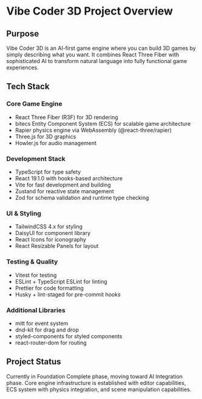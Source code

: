 # Vibe Coder 3D Project Overview

## Purpose

Vibe Coder 3D is an AI-first game engine where you can build 3D games by simply describing what you want. It combines React Three Fiber with sophisticated AI to transform natural language into fully functional game experiences.

## Tech Stack

### Core Game Engine

- React Three Fiber (R3F) for 3D rendering
- bitecs Entity Component System (ECS) for scalable game architecture
- Rapier physics engine via WebAssembly (@react-three/rapier)
- Three.js for 3D graphics
- Howler.js for audio management

### Development Stack

- TypeScript for type safety
- React 19.1.0 with hooks-based architecture
- Vite for fast development and building
- Zustand for reactive state management
- Zod for schema validation and runtime type checking

### UI & Styling

- TailwindCSS 4.x for styling
- DaisyUI for component library
- React Icons for iconography
- React Resizable Panels for layout

### Testing & Quality

- Vitest for testing
- ESLint + TypeScript ESLint for linting
- Prettier for code formatting
- Husky + lint-staged for pre-commit hooks

### Additional Libraries

- mitt for event system
- dnd-kit for drag and drop
- styled-components for styled components
- react-router-dom for routing

## Project Status

Currently in Foundation Complete phase, moving toward AI Integration phase. Core engine infrastructure is established with editor capabilities, ECS system with physics integration, and scene manipulation capabilities.

